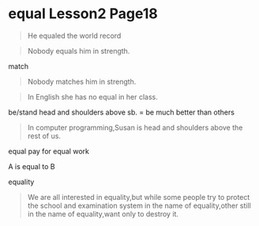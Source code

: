 # equal Lesson2 Page18

>He equaled the world record

>Nobody equals him in strength.

match

>Nobody matches him in strength.

>In English she has no equal in her class.

be/stand head and shoulders above sb. = be much better than others

>In computer programming,Susan is head and shoulders above the rest of us.

equal pay for equal work

A is equal to B

equality

>We are all interested in equality,but while some people try to protect the school and examination system in the name of equality,other still in the name of equality,want only to destroy it.
